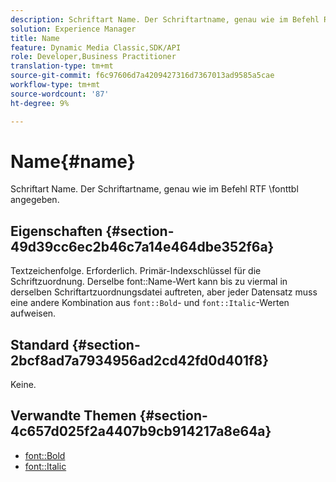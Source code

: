```yaml
---
description: Schriftart Name. Der Schriftartname, genau wie im Befehl RTF \fonttbl angegeben.
solution: Experience Manager
title: Name
feature: Dynamic Media Classic,SDK/API
role: Developer,Business Practitioner
translation-type: tm+mt
source-git-commit: f6c97606d7a4209427316d7367013ad9585a5cae
workflow-type: tm+mt
source-wordcount: '87'
ht-degree: 9%

---
```



# Name{#name}

Schriftart Name. Der Schriftartname, genau wie im Befehl RTF \fonttbl angegeben.

## Eigenschaften {#section-49d39cc6ec2b46c7a14e464dbe352f6a}

Textzeichenfolge. Erforderlich. Primär-Indexschlüssel für die Schriftzuordnung. Derselbe font::Name-Wert kann bis zu viermal in derselben Schriftartzuordnungsdatei auftreten, aber jeder Datensatz muss eine andere Kombination aus `font::Bold`- und `font::Italic`-Werten aufweisen.

## Standard {#section-2bcf8ad7a7934956ad2cd42fd0d401f8}

Keine.

## Verwandte Themen {#section-4c657d025f2a4407b9cb914217a8e64a}

* [font::Bold](r-bold-font.md#reference_F7B017EF67574A29ABFC3954AB64159C)
* [font::Italic](r-italic-font.md#reference_DC04A532B34A41AF81B0B9644ACFAAD6)
